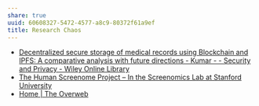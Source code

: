 ```yaml
---
share: true
uuid: 60608327-5472-4577-a8c9-80372f61a9ef
title: Research Chaos
---
```

* [Decentralized secure storage of medical records using Blockchain and IPFS: A comparative analysis with future directions - Kumar - - Security and Privacy - Wiley Online Library](https://onlinelibrary.wiley.com/doi/full/10.1002/spy2.162)
* [The Human Screenome Project – In the Screenomics Lab at Stanford University](http://screenomics.stanford.edu/?fbclid=IwAR3CKWhcIcJlk3DfhDto_GPsjkxwf_9vi2bdqWA6u0_Foz2enhQ3InZ9NeY)
* [Home | The Overweb](https://www.theoverweb.com/challenge)
